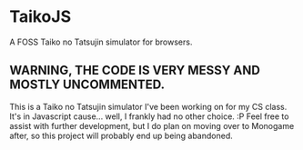 # TaikoJS
A FOSS Taiko no Tatsujin simulator for browsers.

## WARNING, THE CODE IS VERY MESSY AND MOSTLY UNCOMMENTED.

This is a Taiko no Tatsujin simulator I've been working on for my CS class. It's in Javascript cause... well, I frankly had no other choice. :P Feel free to assist with further development, but I do plan on moving over to Monogame after, so this project will probably end up being abandoned.
